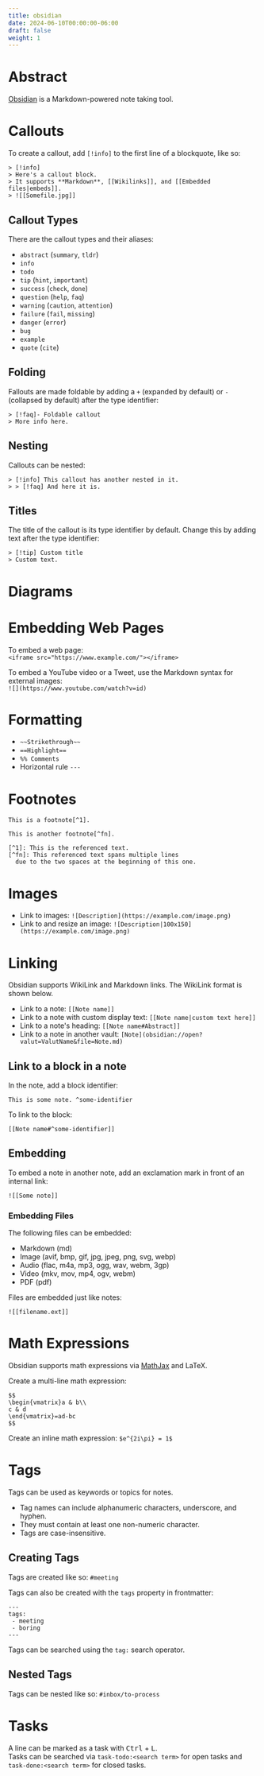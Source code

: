 ```yaml
---
title: obsidian
date: 2024-06-10T00:00:00-06:00
draft: false
weight: 1
---
```


# Abstract
[Obsidian](https://obsidian.md) is a Markdown-powered note taking tool.

# Callouts
To create a callout, add `[!info]` to the first line of a blockquote, like so:  
```
> [!info]
> Here's a callout block.
> It supports **Markdown**, [[Wikilinks]], and [[Embedded files|embeds]].
> ![[Somefile.jpg]]
```

## Callout Types
There are the callout types and their aliases:
* `abstract` (`summary`, `tldr`)
* `info`
* `todo`
* `tip` (`hint`, `important`)
* `success` (`check`, `done`)
* `question` (`help`, `faq`)
* `warning` (`caution`, `attention`)
* `failure` (`fail`, `missing`)
* `danger` (`error`)
* `bug` 
* `example`
* `quote` (`cite`)

## Folding
Fallouts are made foldable by adding a `+` (expanded by default) or `-` (collapsed by default) after the type identifier:
```
> [!faq]- Foldable callout
> More info here.
```

## Nesting
Callouts can be nested:
```
> [!info] This callout has another nested in it.
> > [!faq] And here it is.
```

## Titles
The title of the callout is its type identifier by default. Change this by adding text after the type identifier:
```
> [!tip] Custom title
> Custom text.
```

# Diagrams

# Embedding Web Pages
To embed a web page:  
`<iframe src="https://www.example.com/"></iframe>`

To embed a YouTube video or a Tweet, use the Markdown syntax for external images:  
`![](https://www.youtube.com/watch?v=id)`

# Formatting
* `~~Strikethrough~~`  
* `==Highlight==`  
* `%% Comments`
* Horizontal rule `---`

# Footnotes
```
This is a footnote[^1].

This is another footnote[^fn].

[^1]: This is the referenced text.  
[^fn]: This referenced text spans multiple lines
  due to the two spaces at the beginning of this one.
```

# Images
* Link to images: `![Description](https://example.com/image.png)`
* Link to and resize an image: `![Description|100x150](https://example.com/image.png)`

# Linking
Obsidian supports WikiLink and Markdown links. The WikiLink format is shown below.
* Link to a note: `[[Note name]]`
* Link to a note with custom display text: `[[Note name|custom text here]]`
* Link to a note's heading: `[[Note name#Abstract]]`
* Link to a note in another vault: `[Note](obsidian://open?valut=ValutName&file=Note.md)`

## Link to a block in a note
In the note, add a block identifier:
```
This is some note. ^some-identifier
```

To link to the block:  
```
[[Note name#^some-identifier]]
```

## Embedding
To embed a note in another note, add an exclamation mark in front of an internal link:
```
![[Some note]]
```

### Embedding Files
The following files can be embedded:
* Markdown (md)
* Image (avif, bmp, gif, jpg, jpeg, png, svg, webp)
* Audio (flac, m4a, mp3, ogg, wav, webm, 3gp)
* Video (mkv, mov, mp4, ogv, webm)
* PDF (pdf)

Files are embedded just like notes:
```
![[filename.ext]]
```

# Math Expressions
Obsidian supports math expressions via [MathJax](https://docs.mathjax.org/en/latest/basic/mathjax.htm) and LaTeX.

Create a multi-line math expression:
```
$$
\begin{vmatrix}a & b\\
c & d
\end{vmatrix}=ad-bc
$$
```

Create an inline math expression: `$e^{2i\pi} = 1$`

# Tags
Tags can be used as keywords or topics for notes. 
* Tag names can include alphanumeric characters, underscore, and hyphen. 
* They must contain at least one non-numeric character.
* Tags are case-insensitive.

## Creating Tags
Tags are created like so: `#meeting`

Tags can also be created with the `tags` property in frontmatter:
```
---
tags:
 - meeting
 - boring
---
```

Tags can be searched using the `tag:` search operator.

## Nested Tags
Tags can be nested like so: `#inbox/to-process`

# Tasks
A line can be marked as a task with <kbd>Ctrl</kbd> + <kbd>L</kbd>.  
Tasks can be searched via `task-todo:<search term>` for open tasks and `task-done:<search term>` for closed tasks.